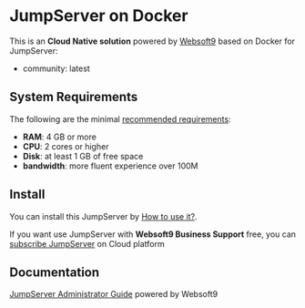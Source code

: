 # JumpServer on Docker  

This is an **Cloud Native solution** powered by [Websoft9](https://www.websoft9.com) based on Docker for JumpServer:

 - community:  latest


## System Requirements

The following are the minimal [recommended requirements](https://github.com/jumpserver/installer):

* **RAM**: 4 GB or more
* **CPU**: 2 cores or higher
* **Disk**: at least 1 GB of free space
* **bandwidth**: more fluent experience over 100M  

## Install

You can install this JumpServer by [How to use it?](https://github.com/Websoft9/docker-library#how-to-use-it).   

If you want use JumpServer with **Websoft9 Business Support** free, you can [subscribe JumpServer](https://www.websoft9.com/apps) on Cloud platform

## Documentation

[JumpServer Administrator Guide](https://support.websoft9.com/docs/jumpserver) powered by Websoft9
